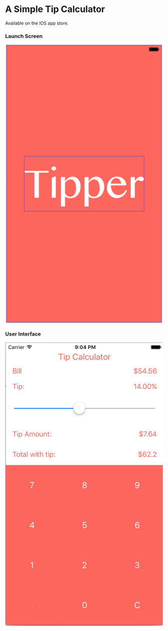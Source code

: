 <h1>A Simple Tip Calculator</h1>
<p>Available on the IOS app store.</p>

<h3>Launch Screen</h3>
<img src="Picture2.png">

<h3>User Interface</h3>
<img src="Picture1.png">
